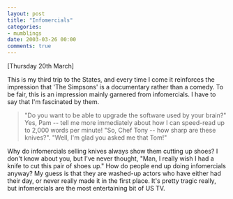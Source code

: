 ```yaml
---
layout: post
title: "Infomercials"
categories:
- mumblings
date: 2003-03-26 00:00
comments: true
---
```


<p>[Thursday 20th March]</p>

<p>This is my third trip to the States, and every time I come it reinforces the impression that 'The Simpsons' is a documentary rather than a comedy. To be fair, this is an impression mainly garnered from infomercials. I have to say that I'm fascinated by them.</p>

<blockquote>"Do you want to be able to upgrade the software used by your brain?" Yes, Pam -- tell me more immediately about how I can speed-read up to 2,000 words per minute! "So, Chef Tony -- how sharp are these knives?". "Well, I'm glad you asked me that Tom!"</blockquote>

<p>Why do infomercials selling knives always show them cutting up shoes? I don't know about you, but I've never thought, "Man, I really wish I had a knife to cut this pair of shoes up." How do people end up doing infomercials anyway? My guess is that they are washed-up actors who have either had their day, or never really made it in the first place. It's pretty tragic really, but infomercials are the most entertaining bit of US TV.</p>


